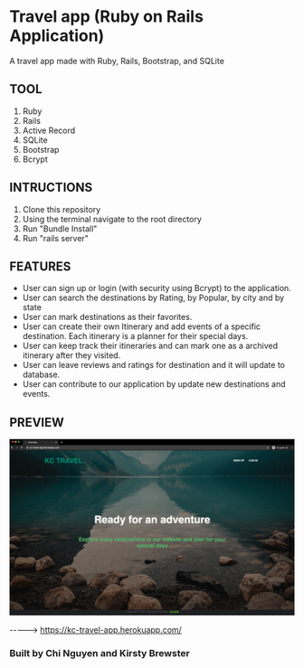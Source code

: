 # Travel app (Ruby on Rails Application)

A travel app made with Ruby, Rails, Bootstrap, and SQLite


## TOOL

1. Ruby
2. Rails
3. Active Record
4. SQLite
5. Bootstrap
6. Bcrypt
  

## INTRUCTIONS

1. Clone this repository
2. Using the terminal navigate to the root directory
3. Run "Bundle Install"
4. Run "rails server"

## FEATURES

* User can sign up or login (with security using Bcrypt) to the application.
* User can search the destinations by Rating, by Popular, by city and by state
* User can mark destinations as their favorites.
* User can create their own Itinerary and add events of a specific destination. 
Each itinerary is a planner for their special days.
* User can keep track their itineraries and can mark one as a archived itinerary
after they visited.
* User can leave reviews and ratings for destination and it will update to database.
* User can contribute to our application by update new destinations and events.

## PREVIEW

![](preview.png)

----->    https://kc-travel-app.herokuapp.com/

### Built by Chi Nguyen and Kirsty Brewster
